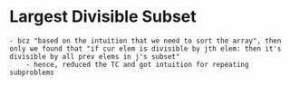 # Largest Divisible Subset
    - bcz "based on the intuition that we need to sort the array", then only we found that "if cur elem is divisible by jth elem: then it's divisible by all prev elems in j's subset"
        - hence, reduced the TC and got intuition for repeating subproblems